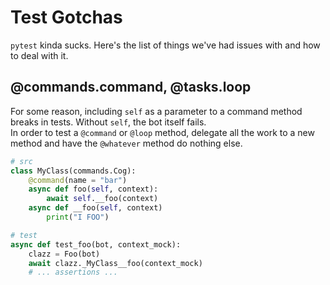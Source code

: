 # Test Gotchas
`pytest` kinda sucks. Here's the list of things we've had issues with
and how to deal with it.

## @commands.command, @tasks.loop
For some reason, including `self` as a parameter to a command method
breaks in tests. Without `self`, the bot itself fails.  
In order to test a `@command` or `@loop` method, delegate all the work to a new
method and have the `@whatever` method do nothing else.

```python
# src
class MyClass(commands.Cog):
    @command(name = "bar")
    async def foo(self, context):
        await self.__foo(context)
    async def __foo(self, context)
        print("I FOO")

# test
async def test_foo(bot, context_mock):
    clazz = Foo(bot)
    await clazz._MyClass__foo(context_mock)
    # ... assertions ...
```
